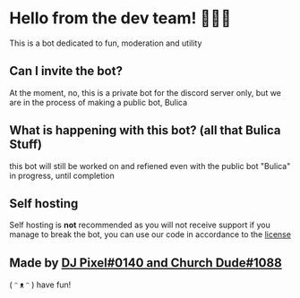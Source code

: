 # Hello from the dev team! 👋🙋‍♂️

This is a bot dedicated to fun, moderation and utility


## Can I invite the bot?

At the moment, no, this is a private bot for the discord server only, but we are in the process of making a public bot, Bulica

## What is happening with this bot? (all that Bulica Stuff)
this bot will still be worked on and refiened even with the public bot "Bulica" in progress, until completion 

## Self hosting

Self hosting is **not** recommended as you will not receive support if you manage to break the bot, you can use our code in accordance to the [license](https://github.com/Pixel-HQ-Bot-Development/pixels-slave/blob/main/LICENSE)

## Made by [DJ Pixel#0140 and Church Dude#1088](https://discord.gg/A2f7UGK/)

( ᵔ ᴥ ᵔ ) have fun!
